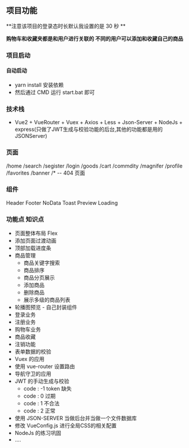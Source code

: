 ## 项目功能

**注意该项目的登录态时长默认我设置的是 30 秒 **

**购物车和收藏夹都是和用户进行关联的 不同的用户可以添加和收藏自己的商品**

### 项目启动

#### 自动启动
+ yarn install  安装依赖
+ 然后通过 CMD 运行 start.bat 即可


### 技术栈

+ Vue2 + VueRouter + Vuex + Axios + Less + Json-Server + NodeJs + express(只做了JWT生成与校验功能的后台,其他的功能都是用的JSONServer)

### 页面

/home
/search
/segister
/login
/goods
/cart
/commdity
/magnifer
/profile
/favorites
/banner
/* -- 404 页面

### 组件

Header
Footer
NoData
Toast
Preview
Loading

### 功能点 知识点

+ 页面整体布局 Flex
+ 添加页面过渡动画
+ 顶部加载进度条
+ 商品管理
  + 商品关键字搜索
  + 商品排序
  + 商品分页展示
  + 添加商品
  + 删除商品
  + 展示多级的商品列表
+ 轮播图预览 - 自己封装组件
+ 登录业务
+ 注册业务
+ 购物车业务
+ 商品收藏
+ 注销功能
+ 表单数据的校验
+ Vuex 的应用
+ 使用 vue-router 设置路由
+ 导航守卫的应用
+ JWT 的手动生成与校验
  + code : -1 token 缺失
  + code : 0  过期
  + code : 1 不合法
  + code : 2 正常
+ 使用 JSON-SERVER 当做后台并当做一个文件数据库
+ 修改 VueConfig.js 进行全局CSS的相关配置
+ NodeJs 的练习巩固
+ ....


